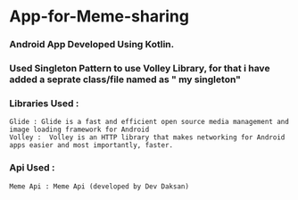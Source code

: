 # App-for-Meme-sharing
### Android App Developed Using Kotlin.
### Used Singleton Pattern to use Volley Library, for that i have added a seprate class/file named as  " my singleton"

### Libraries Used : 
    Glide : Glide is a fast and efficient open source media management and image loading framework for Android 
    Volley :  Volley is an HTTP library that makes networking for Android apps easier and most importantly, faster.
    
### Api Used : 
    Meme Api : Meme Api (developed by Dev Daksan)
